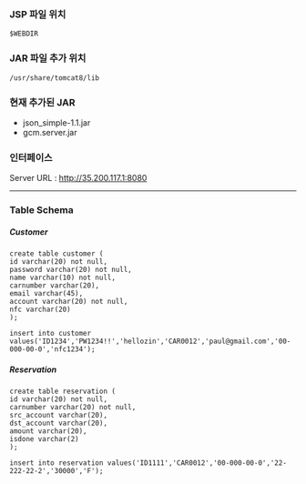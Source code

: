 ### JSP 파일 위치
```
$WEBDIR
```

### JAR 파일 추가 위치
```
/usr/share/tomcat8/lib
```
### 현재 추가된 JAR
+ json_simple-1.1.jar
+ gcm.server.jar

### 인터페이스

Server URL : http://35.200.117.1:8080


---

### Table Schema

##### Customer

```
create table customer (
id varchar(20) not null,
password varchar(20) not null,
name varchar(10) not null,
carnumber varchar(20),
email varchar(45),
account varchar(20) not null,
nfc varchar(20)
);
```
```
insert into customer values('ID1234','PW1234!!','hellozin','CAR0012','paul@gmail.com','00-000-00-0','nfc1234');
```
##### Reservation

```
create table reservation (
id varchar(20) not null,
carnumber varchar(20) not null,
src_account varchar(20),
dst_account varchar(20),
amount varchar(20),
isdone varchar(2)
);
```

```
insert into reservation values('ID1111','CAR0012','00-000-00-0','22-222-22-2','30000','F');
```